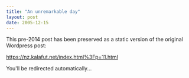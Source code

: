 ```yaml
---
title: "An unremarkable day"
layout: post
date: 2005-12-15
---
```


This pre-2014 post has been preserved as a static version of the original Wordpress post:

https://nz.kalafut.net/index.html%3Fp=11.html

You'll be redirected automatically...

<head>
  <meta http-equiv="refresh" content="5;url=https://nz.kalafut.net/index.html%3Fp=11.html">
</head>

